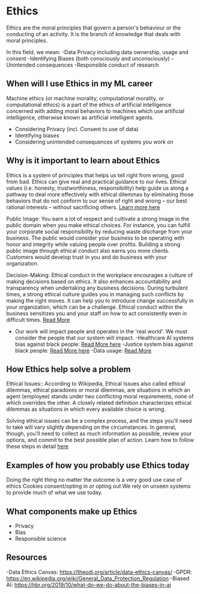 # Ethics
Ethics are the moral principles that govern a person's behaviour or the conducting of an activity. It is the branch of knowledge that deals with moral principles.

In this field, we mean:
-Data Privacy including data ownership, usage and consent
-Identifying Biases (both consciously and unconsciously)
-Unintended consequences
-Responsible conduct of research

## When will I use Ethics in my ML career
Machine ethics (or machine morality, computational morality, or computational ethics) is a part of the ethics of artificial intelligence concerned with adding moral behaviors to machines which use artificial intelligence, otherwise known as artificial intelligent agents.

- Considering Privacy (incl. Consent to use of data)
- Identifying biases
- Considering unintended consequences of systems you work on

## Why is it important to learn about Ethics
Ethics is a system of principles that helps us tell right from wrong, good from bad. Ethics can give real and practical guidance to our lives. Ethical values (i.e. honesty, trustworthiness, responsibility) help guide us along a pathway to deal more effectively with ethical dilemmas by eliminating those behaviors that do not conform to our sense of right and wrong – our best rational interests – without sacrificing others. [Learn more here](https://www.ethicssage.com/2017/03/why-do-we-need-ethics.html)

Public Image: You earn a lot of respect and cultivate a strong image in the public domain when you make ethical choices. For instance, you can fulfill your corporate social responsibility by reducing waste discharge from your business. The public would consider your business to be operating with honor and integrity while valuing people over profits. Building a strong public image through ethical conduct also earns you more clients. Customers would develop trust in you and do business with your organization.

Decision-Making: Ethical conduct in the workplace encourages a culture of making decisions based on ethics. It also enhances accountability and transparency when undertaking any business decisions. During turbulent times, a strong ethical culture guides you in managing such conflicts by making the right moves. It can help you to introduce change successfully in your organization, which can be a challenge. Ethical conduct within the business sensitizes you and your staff on how to act consistently even in difficult times. [Read More](https://www.linkedin.com/pulse/benefits-importance-ethics-workplace-larry-ventimiglio)

- Our work will impact people and operates in the 'real world'.  We must consider the people that our system will impact.
-Healthcare AI systems bias against black people: [Read More here](https://www.nature.com/articles/d41586-019-03228-6)
-Justice system bias against black people: [Read More here](https://www.propublica.org/article/machine-bias-risk-assessments-in-criminal-sentencing)
-Data usage: [Read More](https://en.wikipedia.org/wiki/Facebook%E2%80%93Cambridge_Analytica_data_scandal)


## How Ethics help solve a problem
Ethical Issues:: According to Wikipedia,  Ethical Issues also called ethical dilemmas, ethical paradoxes or moral dilemmas, are situations in which an agent (employee) stands under two conflicting moral requirements, none of which overrides the other. A closely related definition characterizes ethical dilemmas as situations in which every available choice is wrong.

Solving ethical issues can be a complex process, and the steps you'll need to take will vary slightly depending on the circumstances. In general, though, you'll need to collect as much information as possible, review your options, and commit to the best possible plan of action. Learn how to follow these steps in detail [here](https://www.wikihow.com/Solve-Ethical-Issues)

## Examples of how you probably use Ethics today
Doing the right thing no matter the outcome is a very good use case of ethics
Cookies consent/opting in or opting out
We rely on unseen systems to provide much of what we use today.

## What components make up Ethics
- Privacy
- Bias
- Responsible science

## Resources
-Data Ethics Canvas: https://theodi.org/article/data-ethics-canvas/
-GPDR: https://en.wikipedia.org/wiki/General_Data_Protection_Regulation
-Biased AI: https://hbr.org/2019/10/what-do-we-do-about-the-biases-in-ai
